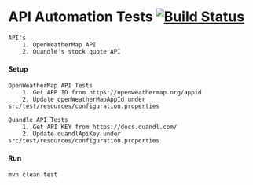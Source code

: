 # API Automation Tests [![Build Status](https://travis-ci.org/ashwinikb/api-tests.svg?branch=master)](https://travis-ci.org/ashwinikb/api-tests/)

    API's 
        1. OpenWeatherMap API
        2. Quandle's stock quote API

#### Setup
    OpenWeatherMap API Tests
        1. Get APP ID from https://openweathermap.org/appid
        2. Update openWeatherMapAppId under src/test/resources/configuration.properties

    Quandle API Tests 
        1. Get API KEY from https://docs.quandl.com/
        2. Update quandlApiKey under src/test/resources/configuration.properties
                
#### Run
    mvn clean test
        
